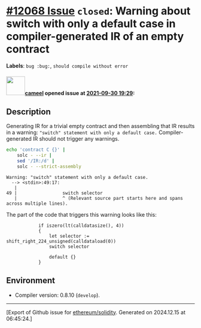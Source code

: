 # [\#12068 Issue](https://github.com/ethereum/solidity/issues/12068) `closed`: Warning about switch with only a default case in compiler-generated IR of an empty contract
**Labels**: `bug :bug:`, `should compile without error`


#### <img src="https://avatars.githubusercontent.com/u/137030?v=4" width="50">[cameel](https://github.com/cameel) opened issue at [2021-09-30 19:29](https://github.com/ethereum/solidity/issues/12068):

## Description
Generating IR for a trivial empty contract and then assembling that IR results in a warning: `"switch" statement with only a default case.` Compiler-generated IR should not trigger any warnings.

```bash
echo 'contract C {}' |
    solc - --ir |
    sed '/IR:/d' |
    solc - --strict-assembly
```
```
Warning: "switch" statement with only a default case.
  --> <stdin>:49:17:
   |
49 |                 switch selector
   |                 ^ (Relevant source part starts here and spans across multiple lines).
```

The part of the code that triggers this warning looks like this:
```yul
            if iszero(lt(calldatasize(), 4))
            {
                let selector := shift_right_224_unsigned(calldataload(0))
                switch selector

                default {}
            }
```

## Environment

- Compiler version: 0.8.10 (`develop`).




-------------------------------------------------------------------------------



[Export of Github issue for [ethereum/solidity](https://github.com/ethereum/solidity). Generated on 2024.12.15 at 06:45:24.]

